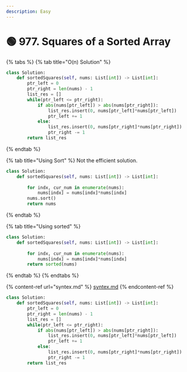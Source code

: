 ```yaml
---
description: Easy
---
```


# 🟢 977. Squares of a Sorted Array

{% tabs %}
{% tab title="O(n) Solution" %}
```python
class Solution:
    def sortedSquares(self, nums: List[int]) -> List[int]:
        ptr_left = 0
        ptr_right = len(nums) - 1
        list_res = []
        while(ptr_left <= ptr_right):
            if abs(nums[ptr_left]) > abs(nums[ptr_right]):
                list_res.insert(0, nums[ptr_left]*nums[ptr_left])
                ptr_left += 1
            else:
                list_res.insert(0, nums[ptr_right]*nums[ptr_right])
                ptr_right -= 1
        return list_res
```
{% endtab %}

{% tab title="Using Sort" %}
Not the efficient solution.&#x20;

```python
class Solution:
    def sortedSquares(self, nums: List[int]) -> List[int]:
        
        for indx, cur_num in enumerate(nums):
            nums[indx] = nums[indx]*nums[indx]
        nums.sort()
        return nums
```
{% endtab %}

{% tab title="Using sorted" %}
```python
class Solution:
    def sortedSquares(self, nums: List[int]) -> List[int]:
        
        for indx, cur_num in enumerate(nums):
            nums[indx] = nums[indx]*nums[indx]
        return sorted(nums)
```
{% endtab %}
{% endtabs %}

{% content-ref url="syntex.md" %}
[syntex.md](syntex.md)
{% endcontent-ref %}

```python
class Solution:
    def sortedSquares(self, nums: List[int]) -> List[int]:
        ptr_left = 0
        ptr_right = len(nums) - 1
        list_res = []
        while(ptr_left <= ptr_right):
            if abs(nums[ptr_left]) > abs(nums[ptr_right]):
                list_res.insert(0, nums[ptr_left]*nums[ptr_left])
                ptr_left += 1
            else:
                list_res.insert(0, nums[ptr_right]*nums[ptr_right])
                ptr_right -= 1
        return list_res
```
